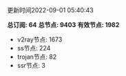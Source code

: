 更新时间2022-09-01 05:40:43

**总订阅: 64**
**总节点: 9403**
**有效节点: 1982**
- v2ray节点: 1673
- ss节点: 224
- trojan节点: 82
- ssr节点: 3
